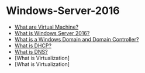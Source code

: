# Windows-Server-2016

- [What are Virtual Machine?]()
- [What is Windows Server 2016?]()
- [What is a Windows Domain and Domain Controller?]()
- [What is DHCP?]()
- [What is DNS?]()
- [What is Virtualization]
- [What is Virtualization]
